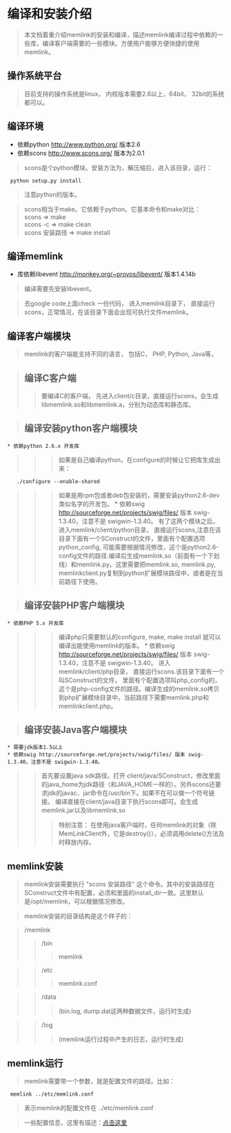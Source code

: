 # 编译和安装介绍 #
> 本文档着重介绍memlink的安装和编译，描述memlink编译过程中依赖的一些库，编译客户端需要的一些模块。方便用户能够方便快捷的使用memlink。

## 操作系统平台 ##
> 目前支持的操作系统是linux， 内核版本需要2.6以上，64bit， 32bit的系统都可以。

## 编译环境 ##
  * 依赖python http://www.python.org/ 版本2.6
  * 依赖scons http://www.scons.org/ 版本为2.0.1

> scons是个python模块。安装方法为，解压缩后，进入该目录，运行：
```
 python setup.py install
```
> 注意python的版本。

> scons相当于make。它依赖于python。它基本命令和make对比：<br />
> scons         => make<br />
> scons -c      => make clean<br />
> scons  安装路径 => make install<br />

## 编译memlink ##
  * 库依赖libevent http://monkey.org/~provos/libevent/ 版本1.4.14b

> 编译需要先安装libevent。

> 去google code上面check 一份代码， 进入memlink目录下， 直接运行scons，正常情况，在该目录下面会出现可执行文件memlink。

## 编译客户端模块 ##
> memlink的客户端能支持不同的语言， 包括C， PHP, Python, Java等，

> ## 编译C客户端 ##
> > 要编译C的客户端， 先进入client/c目录，直接运行scons，会生成libmemlink.so和libmemlink.a，分别为动态库和静态库。


> ## 编译安装python客户端模块 ##
    * 依赖python 2.6.x 开发库
> > > 如果是自己编译python，在configure的时候让它把库生成出来：
```
   ./configure --enable-shared
```
> > > 如果是用rpm包或者deb包安装的，需要安装python2.6-dev类似名字的开发包。
    * 依赖swig http://sourceforge.net/projects/swig/files/ 版本 swig-1.3.40，注意不是 swigwin-1.3.40。
> > > 有了这两个模块之后， 进入memlink/client/python目录， 直接运行scons,注意在该目录下面有一个SConstruct的文件，里面有个配置选项python\_config, 可能需要根据情况修改，这个是python2.6-config文件的路径.编译后生成memlink.so（前面有一个下划线）和memlink.py。这里需要把memlink.so, memlink.py, memlinkclient.py复制到python扩展模块路径中，或者是在当前路径下使用。


> ## 编译安装PHP客户端模块 ##
    * 依赖PHP 5.x 开发库
> > > 编译php只需要默认的configure, make, make install 就可以编译出能使用memlink的版本。
    * 依赖swig http://sourceforge.net/projects/swig/files/ 版本 swig-1.3.40，注意不是 swigwin-1.3.40。
> > > 进入memlink/client/php目录， 直接运行scons.该目录下面有一个叫SConstruct的文件， 里面有个配置选项叫php\_config的，这个是php-config文件的路径。编译生成的memlink.so拷贝到php扩展模块目录中。当前路径下需要memlink.php和memlinkclient.php。


> ## 编译安装Java客户端模块 ##
    * 需要jdk版本1.5以上
    * 依赖swig http://sourceforge.net/projects/swig/files/ 版本 swig-1.3.40，注意不是 swigwin-1.3.40。
> > 首先要设置java sdk路径。打开 client/java/SConstruct，修改里面的java\_home为jdk路径（和JAVA\_HOME一样的）。另外scons还要求jdk的javac、jar命令在/usr/bin下。如果不在可以做一个符号链接。
> > 编译直接在client/java目录下执行scons即可。会生成memlink.jar以及libmemlink.so
> > > 特别注意： 在使用java客户端时，任何memlink的对象（除MemLinkClient外，它是destroy()），必须调用delete()方法及时释放内存。

## memlink安装 ##

> memlink安装需要执行 "scons 安装路径" 这个命令。其中的安装路径在SConstruct文件中有配置，必须和里面的install\_dir一致。这里默认是/opt/memlink，可以根据情况修改。

> memlink安装的目录结构是这个样子的：<br />

> /memlink
> > /bin
> > > memlink

> > /etc
> > > memlink.conf

> > /data
> > > (bin.log, dump.dat这两种数据文件，运行时生成)

> > /log
> > > (memlink运行过程中产生的日志，运行时生成)

## memlink运行 ##

> memlink需要带一个参数，就是配置文件的路径。比如：
```
 memlink ../etc/memlink.conf
```
> 表示memlink的配置文件在 ../etc/memlink.conf

> 一些配置信息，这里有描述：<a href='http://code.google.com/p/memlink/wiki/DesignDocument#8_配置信息'>点击这里</a>